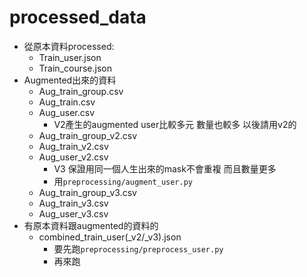 # processed_data 

- 從原本資料processed:
  - Train_user.json
  - Train_course.json
- Augmented出來的資料
  - Aug_train_group.csv
  - Aug_train.csv
  - Aug_user.csv
    - V2產生的augmented user比較多元 數量也較多 以後請用v2的
  - Aug_train_group_v2.csv
  - Aug_train_v2.csv
  - Aug_user_v2.csv
    - V3 保證用同一個人生出來的mask不會重複 而且數量更多 
    - 用`preprocessing/augment_user.py`
  - Aug_train_group_v3.csv
  - Aug_train_v3.csv
  - Aug_user_v3.csv
- 有原本資料跟augmented的資料的
  - combined_train_user(_v2/_v3).json 
    - 要先跑`preprocessing/preprocess_user.py`
    - 再來跑